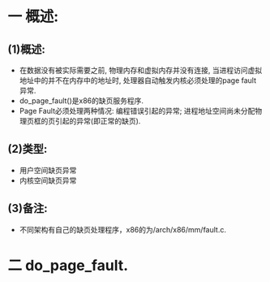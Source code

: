 # 一 概述:
## (1)概述:
- 在数据没有被实际需要之前, 物理内存和虚拟内存并没有连接, 当进程访问虚拟地址中的并不在内存中的地址时, 处理器自动触发内核必须处理的page fault异常.
- do_page_fault()是x86的缺页服务程序.
- Page Fault必须处理两种情况: 编程错误引起的异常; 进程地址空间尚未分配物理页框的页引起的异常(即正常的缺页).

## (2)类型:
- 用户空间缺页异常
- 内核空间缺页异常

## (3)备注:
- 不同架构有自己的缺页处理程序，x86的为/arch/x86/mm/fault.c.

# 二 do_page_fault.
